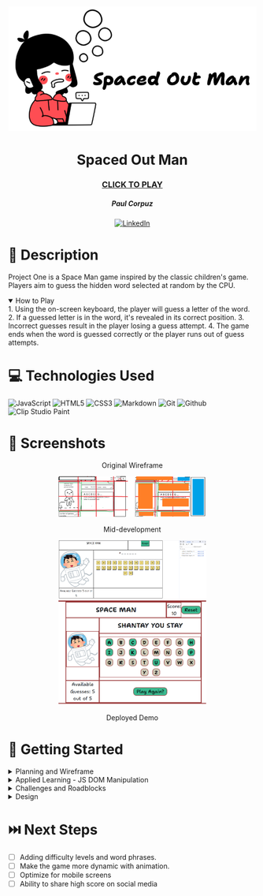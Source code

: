 <div id="header" align="center" alt="banner image">

  <img src="img/spaceManBanner.png">

</div>

<div id="description" align="center">

# Spaced Out Man

### [CLICK TO PLAY](https://paulcorpuz.github.io/spaceman-game/)

##### Paul Corpuz
<a href='https://www.linkedin.com/in/paulcorpuzseattle/' target="_blank"><img alt='LinkedIn' src='https://img.shields.io/badge/Paul_Corpuz-100000?style=flat&logo=LinkedIn&logoColor=white&labelColor=0077b5&color=0077b5'/></a>

</div>


📝 Description
============
Project One is a Space Man game inspired by the classic children's game. Players aim to guess the hidden word selected at random by the CPU.

<details open>
  <summary>How to Play</summary>
    1. Using the on-screen keyboard, the player will guess a letter of the word.
    2. If a guessed letter is in the word, it's revealed in its correct position.
    3. Incorrect guesses result in the player losing a guess attempt.
    4. The game ends when the word is guessed correctly or the player runs out of guess attempts.
</details>


💻 Technologies Used
==============
  ![JavaScript](https://img.shields.io/badge/-JavaScript-05122A?style=flat&logo=javascript)
  ![HTML5](https://img.shields.io/badge/-HTML5-05122A?style=flat&logo=html5)
  ![CSS3](https://img.shields.io/badge/-CSS-05122A?style=flat&logo=css3)
  ![Markdown](https://img.shields.io/badge/-Markdown-05122A?style=flat&logo=markdown)
  ![Git](https://img.shields.io/badge/-Git-05122A?style=flat&logo=git)
  ![Github](https://img.shields.io/badge/-GitHub-05122A?style=flat&logo=github)
<a target="_blank"><img alt='Clip Studio Paint' src='https://img.shields.io/badge/Clip_Studio Paint-100000?style=flat&logo=Clip Studio Paint&logoColor=white&labelColor=333333&color=333333'/></a>


📸 Screenshots
==============
<div id="screenshots" align="center">

Original Wireframe

  <img src="img/wireframe1.png" alt="wireframe1" width="300" height="auto">

Mid-development

  <img src="img/wireframe2.png" alt="wireframe2" width="300" height="auto">
  
  <img src="img/wireframe3.png" alt="wireframe3" width="300" height="auto">

Deployed Demo

</div>


🔧 Getting Started 
============
<details>
  <summary>Planning and Wireframe</summary>
      1. WIP
      2. WIP
      3. WIP
</details>

<details>
  <summary>Applied Learning - JS DOM Manipulation</summary>
      1. WIP
      2. WIP
      3. WIP
</details>

<details>
    <summary>Challenges and Roadblocks</summary>
        1. WIP
        2. WIP
        3. WIP
</details>

<details>
  <summary>Design</summary>
      1. WIP
      2. WIP
      3. WIP
</details>


⏭️ Next Steps
============
- [ ] Adding difficulty levels and word phrases.
- [ ] Make the game more dynamic with animation.
- [ ] Optimize for mobile screens
- [ ] Ability to share high score on social media